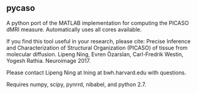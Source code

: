 pycaso
------
A python port of the MATLAB implementation for computing the PICASO dMRI measure. Automatically uses all cores available.

If you find this tool useful in your research, please cite:
Precise Inference and Characterization of Structural Organization (PICASO) of tissue from molecular diffusion. Lipeng Ning, Evren Özarslan, Carl-Fredrik Westin, Yogesh Rathia. Neuroimage 2017.

Please contact Lipeng Ning at lning at bwh.harvard.edu with questions.

Requires numpy, scipy, pynrrd, nibabel, and python 2.7.
